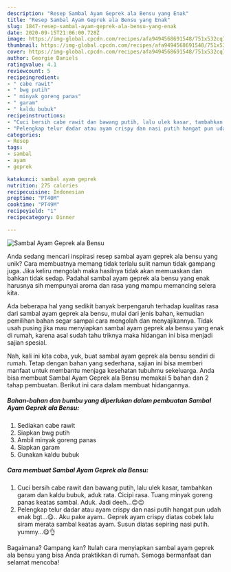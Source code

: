 ```yaml
---
description: "Resep Sambal Ayam Geprek ala Bensu yang Enak"
title: "Resep Sambal Ayam Geprek ala Bensu yang Enak"
slug: 1847-resep-sambal-ayam-geprek-ala-bensu-yang-enak
date: 2020-09-15T21:06:00.728Z
image: https://img-global.cpcdn.com/recipes/afa9494568691548/751x532cq70/sambal-ayam-geprek-ala-bensu-foto-resep-utama.jpg
thumbnail: https://img-global.cpcdn.com/recipes/afa9494568691548/751x532cq70/sambal-ayam-geprek-ala-bensu-foto-resep-utama.jpg
cover: https://img-global.cpcdn.com/recipes/afa9494568691548/751x532cq70/sambal-ayam-geprek-ala-bensu-foto-resep-utama.jpg
author: Georgie Daniels
ratingvalue: 4.1
reviewcount: 5
recipeingredient:
- " cabe rawit"
- " bwg putih"
- " minyak goreng panas"
- " garam"
- " kaldu bubuk"
recipeinstructions:
- "Cuci bersih cabe rawit dan bawang putih, lalu ulek kasar, tambahkan garam dan kaldu bubuk, aduk rata. Cicipi rasa. Tuang minyak goreng panas keatas sambal. Aduk. Jadi deeh...😊😉"
- "Pelengkap telur dadar atau ayam crispy dan nasi putih hangat pun udah enak bgt...😋.. Aku pake ayam.. Geprek ayam crispy diatas cobek lalu siram merata sambal keatas ayam. Susun diatas sepiring nasi putih. yummy...😋👌"
categories:
- Resep
tags:
- sambal
- ayam
- geprek

katakunci: sambal ayam geprek 
nutrition: 275 calories
recipecuisine: Indonesian
preptime: "PT40M"
cooktime: "PT49M"
recipeyield: "1"
recipecategory: Dinner

---
```



![Sambal Ayam Geprek ala Bensu](https://img-global.cpcdn.com/recipes/afa9494568691548/751x532cq70/sambal-ayam-geprek-ala-bensu-foto-resep-utama.jpg)

Anda sedang mencari inspirasi resep sambal ayam geprek ala bensu yang unik? Cara membuatnya memang tidak terlalu sulit namun tidak gampang juga. Jika keliru mengolah maka hasilnya tidak akan memuaskan dan bahkan tidak sedap. Padahal sambal ayam geprek ala bensu yang enak harusnya sih mempunyai aroma dan rasa yang mampu memancing selera kita.



Ada beberapa hal yang sedikit banyak berpengaruh terhadap kualitas rasa dari sambal ayam geprek ala bensu, mulai dari jenis bahan, kemudian pemilihan bahan segar sampai cara mengolah dan menyajikannya. Tidak usah pusing jika mau menyiapkan sambal ayam geprek ala bensu yang enak di rumah, karena asal sudah tahu triknya maka hidangan ini bisa menjadi sajian spesial.


Nah, kali ini kita coba, yuk, buat sambal ayam geprek ala bensu sendiri di rumah. Tetap dengan bahan yang sederhana, sajian ini bisa memberi manfaat untuk membantu menjaga kesehatan tubuhmu sekeluarga. Anda bisa membuat Sambal Ayam Geprek ala Bensu memakai 5 bahan dan 2 tahap pembuatan. Berikut ini cara dalam membuat hidangannya.

<!--inarticleads1-->

##### Bahan-bahan dan bumbu yang diperlukan dalam pembuatan Sambal Ayam Geprek ala Bensu:

1. Sediakan  cabe rawit
1. Siapkan  bwg putih
1. Ambil  minyak goreng panas
1. Siapkan  garam
1. Gunakan  kaldu bubuk




<!--inarticleads2-->

##### Cara membuat Sambal Ayam Geprek ala Bensu:

1. Cuci bersih cabe rawit dan bawang putih, lalu ulek kasar, tambahkan garam dan kaldu bubuk, aduk rata. Cicipi rasa. Tuang minyak goreng panas keatas sambal. Aduk. Jadi deeh...😊😉
1. Pelengkap telur dadar atau ayam crispy dan nasi putih hangat pun udah enak bgt...😋.. Aku pake ayam.. Geprek ayam crispy diatas cobek lalu siram merata sambal keatas ayam. Susun diatas sepiring nasi putih. yummy...😋👌




Bagaimana? Gampang kan? Itulah cara menyiapkan sambal ayam geprek ala bensu yang bisa Anda praktikkan di rumah. Semoga bermanfaat dan selamat mencoba!

